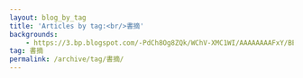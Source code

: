 ```yaml
---
layout: blog_by_tag
title: 'Articles by tag:<br/>書摘'
backgrounds:
    - https://3.bp.blogspot.com/-PdCh8Og8ZQk/WChV-XMC1WI/AAAAAAAAFxY/BERQzOaWBtg3qxwXhfd3lE30vK7Zqi7RACPcB/s1600/IMG_1252.JPG
tag: 書摘
permalink: /archive/tag/書摘/
---
```

